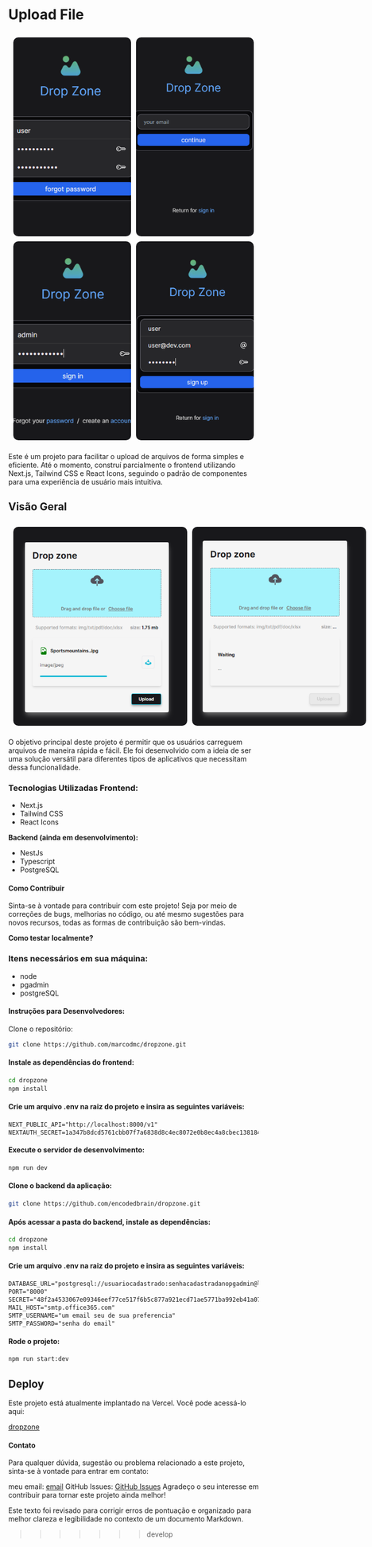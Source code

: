 # Upload File

<div style="display: grid;
grid-template-columns: 1fr 1fr; gap: 10px; padding: 10px;">
    <img src="./public/change-password.png" style="width: 350px; height: 400px; background-size: cover; object-fit: cover; border-radius: 10px;">
    <img src="./public/forgot-password.png" style="width: 350px; height: 400px; background-size: cover; object-fit: cover; border-radius: 10px;">
    <img src="./public/signin.png" style="width: 350px; height: 400px; background-size: cover; object-fit: cover; border-radius: 10px;">
    <img src="./public/signup.png" style="width: 350px; height: 400px; background-size: cover; object-fit: cover; border-radius: 10px;">
</div>

Este é um projeto para facilitar o upload de arquivos de forma simples e eficiente. Até o momento, construí parcialmente o frontend utilizando Next.js, Tailwind CSS e React Icons, seguindo o padrão de componentes para uma experiência de usuário mais intuitiva.

## Visão Geral

<div style="display: flex; gap: 10px; padding: 10px;">
    <img src="./public/app.png" style="width: 350px; height: 400px; background-size: cover; object-fit: cover; border-radius: 10px;">
    <img src="./public/app2.png" style="width: 350px; height: 400px; background-size: cover; object-fit: cover; border-radius: 10px;"/>
</div>

O objetivo principal deste projeto é permitir que os usuários carreguem arquivos de maneira rápida e fácil. Ele foi desenvolvido com a ideia de ser uma solução versátil para diferentes tipos de aplicativos que necessitam dessa funcionalidade.

### Tecnologias Utilizadas Frontend:

- Next.js
- Tailwind CSS
- React Icons

**Backend (ainda em desenvolvimento):**

- NestJs
- Typescript
- PostgreSQL

#### Como Contribuir

Sinta-se à vontade para contribuir com este projeto! Seja por meio de correções de bugs, melhorias no código, ou até mesmo sugestões para novos recursos, todas as formas de contribuição são bem-vindas.

**Como testar localmente?**

### Itens necessários em sua máquina:

- node
- pgadmin
- postgreSQL

#### Instruções para Desenvolvedores:

Clone o repositório:
```bash
git clone https://github.com/marcodmc/dropzone.git
```

#### Instale as dependências do frontend:

```bash
cd dropzone
npm install
```


#### Crie um arquivo .env na raiz do projeto e insira as seguintes variáveis:

```plaintext
NEXT_PUBLIC_API="http://localhost:8000/v1"
NEXTAUTH_SECRET=1a347b8dcd5761cbb07f7a6838d8c4ec8072e0b8ec4a8cbec13818420e5c4f7b
```

#### Execute o servidor de desenvolvimento:

```bash
npm run dev
```


#### Clone o backend da aplicação:

```bash
git clone https://github.com/encodedbrain/dropzone.git
```

#### Após acessar a pasta do backend, instale as dependências:

```bash
cd dropzone
npm install
```


#### Crie um arquivo .env na raiz do projeto e insira as seguintes variáveis:

```plaintext
DATABASE_URL="postgresql://usuariocadastrado:senhacadastradanopgadmin@localhost:5432/postgres"
PORT="8000"
SECRET="48f2a4533067e09346eef77ce517f6b5c877a921ecd71ae5771ba992eb41a07a"
MAIL_HOST="smtp.office365.com"
SMTP_USERNAME="um email seu de sua preferencia"
SMTP_PASSWORD="senha do email"
```

#### Rode o projeto:

```bash
npm run start:dev
```


## Deploy

Este projeto está atualmente implantado na Vercel. Você pode acessá-lo aqui:

[dropzone](https://upload-file-rho.vercel.app/)

#### Contato

Para qualquer dúvida, sugestão ou problema relacionado a este projeto, sinta-se à vontade para entrar em contato:

meu email: [email](mailto:marcodamasceno0101@outlook.com)
GitHub Issues: [GitHub Issues](https://github.com/marcodmc/dropzone/issues)
Agradeço o seu interesse em contribuir para tornar este projeto ainda melhor!


Este texto foi revisado para corrigir erros de pontuação e organizado para melhor clareza e legibilidade no contexto de um documento Markdown.

>>>>>>> develop
